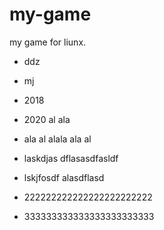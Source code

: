 # my-game
my game for liunx.

* ddz
* mj






* 2018







* 2020 al ala 
* ala al alala ala al
* laskdjas dflasasdfasldf
* lskjfosdf alasdflasd

* 222222222222222222222222
* 333333333333333333333333




